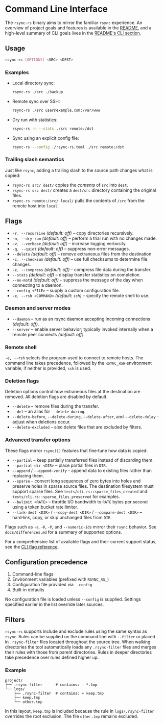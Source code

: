 # Command Line Interface

The `rsync-rs` binary aims to mirror the familiar `rsync` experience. An
overview of project goals and features is available in the
[README](../README.md#in-scope-features), and a high-level summary of CLI goals
lives in the [README's CLI section](../README.md#cli).

## Usage

```sh
rsync-rs [OPTIONS] <SRC> <DEST>
```

### Examples

- Local directory sync:
  ```sh
  rsync-rs ./src ./backup
  ```
- Remote sync over SSH:
  ```sh
  rsync-rs ./src user@example.com:/var/www
  ```
- Dry run with statistics:
  ```sh
  rsync-rs -n --stats ./src remote:/dst
  ```
- Sync using an explicit config file:
  ```sh
  rsync-rs --config ./rsync-rs.toml ./src remote:/dst
  ```

### Trailing slash semantics

Just like `rsync`, adding a trailing slash to the source path changes what is
copied:

- `rsync-rs src/ dest/` copies the *contents* of `src` into `dest`.
- `rsync-rs src dest/` creates a `dest/src` directory containing the original
  files.
- `rsync-rs remote:/src/ local/` pulls the contents of `/src` from the remote
  host into `local`.

## Flags

- `-r, --recursive` *(default: off)* – copy directories recursively.
- `-n, --dry-run` *(default: off)* – perform a trial run with no changes made.
- `-v, --verbose` *(default: off)* – increase logging verbosity.
- `-q, --quiet` *(default: off)* – suppress non-error messages.
- `--delete` *(default: off)* – remove extraneous files from the destination.
- `-c, --checksum` *(default: off)* – use full checksums to determine file changes.
- `-z, --compress` *(default: off)* – compress file data during the transfer.
- `--stats` *(default: off)* – display transfer statistics on completion.
- `--no-motd` *(default: off)* – suppress the message of the day when connecting to a daemon.
- `--config <FILE>` – supply a custom configuration file.
- `-e, --rsh <COMMAND>` *(default: `ssh`)* – specify the remote shell to use.

### Daemon and server modes

- `--daemon` – run as an rsync daemon accepting incoming connections *(default: off).* 
- `--server` – enable server behavior; typically invoked internally when a remote peer connects *(default: off).* 

### Remote shell

`-e, --rsh` selects the program used to connect to remote hosts. The command
line takes precedence, followed by the `RSYNC_RSH` environment variable; if
neither is provided, `ssh` is used.

### Deletion flags

Deletion options control how extraneous files at the destination are removed.
All deletion flags are disabled by default.

- `--delete` – remove files during the transfer.
- `--del` – an alias for `--delete-during`.
- `--delete-before`, `--delete-during`, `--delete-after`, and `--delete-delay` –
  adjust when deletions occur.
- `--delete-excluded` – also delete files that are excluded by filters.

### Advanced transfer options

These flags mirror `rsync(1)` features that fine‑tune how data is copied.

- `--partial` – keep partially transferred files instead of discarding them.
- `--partial-dir <DIR>` – place partial files in `DIR`.
- `--append` / `--append-verify` – append data to existing files rather than
  replacing them.
- `--sparse` – convert long sequences of zero bytes into holes and preserve
  holes in sparse source files. The destination filesystem must support sparse
  files. See `tests/cli.rs::sparse_files_created` and
  `tests/cli.rs::sparse_files_preserved` for examples.
- `--bwlimit <RATE>` – throttle I/O bandwidth to `RATE` bytes per second using a
  token bucket rate limiter.
- `--link-dest <DIR>` / `--copy-dest <DIR>` / `--compare-dest <DIR>` –
  hard‑link, copy, or skip unchanged files from `DIR`.

Flags such as `-a`, `-R`, `-P`, and `--numeric-ids` mirror their `rsync`
behavior. See `docs/differences.md` for a summary of supported options.

For a comprehensive list of available flags and their current support status,
see the [CLI flag reference](cli/flags.md).

## Configuration precedence

1. Command-line flags
2. Environment variables (prefixed with `RSYNC_RS_`)
3. Configuration file provided via `--config`
4. Built-in defaults

No configuration file is loaded unless `--config` is supplied. Settings
specified earlier in the list override later sources.

## Filters

`rsync-rs` supports include and exclude rules using the same syntax as
`rsync`. Rules can be supplied on the command line with `--filter` or placed in
`.rsync-filter` files located throughout the source tree. When walking
directories the tool automatically loads any `.rsync-filter` files and merges
their rules with those from parent directories. Rules in deeper directories take
precedence over rules defined higher up.

### Example

```
project/
├── .rsync-filter      # contains: - *.tmp
└── logs/
    ├── .rsync-filter  # contains: + keep.tmp
    ├── keep.tmp
    └── other.tmp
```

In this layout, `keep.tmp` is included because the rule in `logs/.rsync-filter`
overrides the root exclusion. The file `other.tmp` remains excluded.
